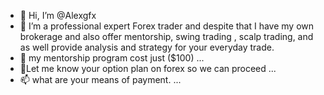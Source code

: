 - 👋 Hi, I’m @Alexgfx
- 👀 I’m a professional expert Forex trader and despite that I have my own brokerage and also offer mentorship, swing trading , scalp trading, and as well provide analysis and strategy for your everyday trade.
- 🌱 my mentorship program cost just ($100) ...
- 💞️Let me know your option plan on forex so we can proceed ...
- 📫 what are your means of payment. ...

<!---
Alexgfx/Alexgfx is a ✨ special ✨ repository because its `README.md` (this file) appears on your GitHub profile.
You can click the Preview link to take a look at your changes.
--->
